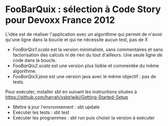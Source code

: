 # FooBarQuix : sélection à Code Story pour Devoxx France 2012

L'idée est de réaliser l'application avec un algorithme qui permet de n'avoir qu'une ligne dans la boucle et qui ne nécessite aucun test, pas de if.

* *FooBarQix1.scala* est la version minimaliste, sans commentaires et sans factorisation des calculs ni de rien du tout d'ailleurs. Une seule ligne de code dans la boucle.
* *FooBarQix2.scala* est une version plus lisible et commentée du même algorithme.
* *FooBarQix3.java* est une version java avec le même objectif : pas de tests.

Pour exécuter, installer sbt en suivant les instructions situées à https://github.com/harrah/xsbt/wiki/Getting-Started-Setup

* Mettre à jour l'envronnement : sbt update
* Exécuter les tests : sbt test
* Exécuter les programmes : sbt run puis choisir la version à exécuter

